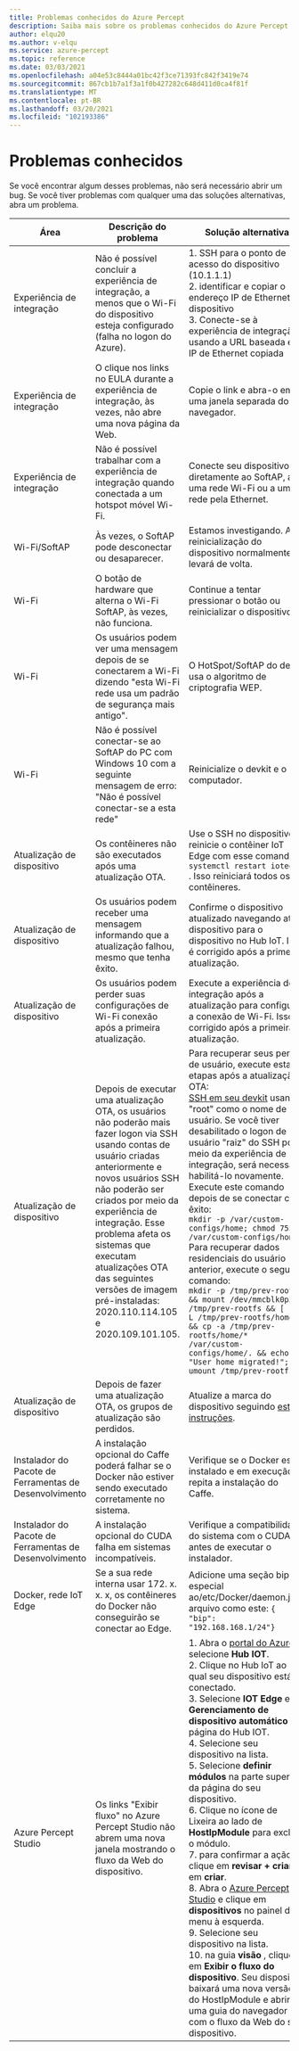 ```yaml
---
title: Problemas conhecidos do Azure Percept
description: Saiba mais sobre os problemas conhecidos do Azure Percept e suas soluções alternativas
author: elqu20
ms.author: v-elqu
ms.service: azure-percept
ms.topic: reference
ms.date: 03/03/2021
ms.openlocfilehash: a04e53c8444a01bc42f3ce71393fc842f3419e74
ms.sourcegitcommit: 867cb1b7a1f3a1f0b427282c648d411d0ca4f81f
ms.translationtype: MT
ms.contentlocale: pt-BR
ms.lasthandoff: 03/20/2021
ms.locfileid: "102193386"
---
```

# <a name="known-issues"></a>Problemas conhecidos

Se você encontrar algum desses problemas, não será necessário abrir um bug. Se você tiver problemas com qualquer uma das soluções alternativas, abra um problema.

|Área|Descrição do problema|Solução alternativa|
|-------|---------|---------|
| Experiência de integração | Não é possível concluir a experiência de integração, a menos que o Wi-Fi do dispositivo esteja configurado (falha no logon do Azure). | 1. SSH para o ponto de acesso do dispositivo (10.1.1.1) <br> 2. identificar e copiar o endereço IP de Ethernet do dispositivo <br> 3. Conecte-se à experiência de integração usando a URL baseada em IP de Ethernet copiada |
| Experiência de integração | O clique nos links no EULA durante a experiência de integração, às vezes, não abre uma nova página da Web. | Copie o link e abra-o em uma janela separada do navegador. |
| Experiência de integração | Não é possível trabalhar com a experiência de integração quando conectada a um hotspot móvel Wi-Fi. | Conecte seu dispositivo diretamente ao SoftAP, a uma rede Wi-Fi ou a uma rede pela Ethernet. |
| Wi-Fi/SoftAP | Às vezes, o SoftAP pode desconectar ou desaparecer. | Estamos investigando.  A reinicialização do dispositivo normalmente o levará de volta. |
| Wi-Fi | O botão de hardware que alterna o Wi-Fi SoftAP, às vezes, não funciona. | Continue a tentar pressionar o botão ou reinicializar o dispositivo. |
| Wi-Fi | Os usuários podem ver uma mensagem depois de se conectarem a Wi-Fi dizendo "esta Wi-Fi rede usa um padrão de segurança mais antigo". | O HotSpot/SoftAP do devkit usa o algoritmo de criptografia WEP. |
| Wi-Fi | Não é possível conectar-se ao SoftAP do PC com Windows 10 com a seguinte mensagem de erro: <br> "Não é possível conectar-se a esta rede" | Reinicialize o devkit e o computador. |
| Atualização de dispositivo | Os contêineres não são executados após uma atualização OTA. | Use o SSH no dispositivo e reinicie o contêiner IoT Edge com esse comando `systemctl restart iotedge` . Isso reiniciará todos os contêineres. |
| Atualização de dispositivo | Os usuários podem receber uma mensagem informando que a atualização falhou, mesmo que tenha êxito. | Confirme o dispositivo atualizado navegando até o dispositivo para o dispositivo no Hub IoT. Isso é corrigido após a primeira atualização. |
| Atualização de dispositivo | Os usuários podem perder suas configurações de Wi-Fi conexão após a primeira atualização. | Execute a experiência de integração após a atualização para configurar a conexão de Wi-Fi. Isso é corrigido após a primeira atualização. |
| Atualização de dispositivo | Depois de executar uma atualização OTA, os usuários não poderão mais fazer logon via SSH usando contas de usuário criadas anteriormente e novos usuários SSH não poderão ser criados por meio da experiência de integração. Esse problema afeta os sistemas que executam atualizações OTA das seguintes versões de imagem pré-instaladas: 2020.110.114.105 e 2020.109.101.105. | Para recuperar seus perfis de usuário, execute estas etapas após a atualização OTA: <br> [SSH em seu devkit](./how-to-ssh-into-percept-dk.md) usando "root" como o nome de usuário. Se você tiver desabilitado o logon de usuário "raiz" do SSH por meio da experiência de integração, será necessário habilitá-lo novamente. Execute este comando depois de se conectar com êxito: <br> ```mkdir -p /var/custom-configs/home; chmod 755 /var/custom-configs/home``` <br> Para recuperar dados residenciais do usuário anterior, execute o seguinte comando: <br> ```mkdir -p /tmp/prev-rootfs && mount /dev/mmcblk0p3 /tmp/prev-rootfs && [ ! -L /tmp/prev-rootfs/home ] && cp -a /tmp/prev-rootfs/home/* /var/custom-configs/home/. && echo "User home migrated!"; umount /tmp/prev-rootfs``` |
| Atualização de dispositivo | Depois de fazer uma atualização OTA, os grupos de atualização são perdidos. | Atualize a marca do dispositivo seguindo [estas instruções](https://docs.microsoft.com/azure/azure-percept/how-to-update-over-the-air#create-a-device-update-group). |
| Instalador do Pacote de Ferramentas de Desenvolvimento | A instalação opcional do Caffe poderá falhar se o Docker não estiver sendo executado corretamente no sistema. | Verifique se o Docker está instalado e em execução e repita a instalação do Caffe. |
| Instalador do Pacote de Ferramentas de Desenvolvimento | A instalação opcional do CUDA falha em sistemas incompatíveis. | Verifique a compatibilidade do sistema com o CUDA antes de executar o instalador. |
| Docker, rede IoT Edge | Se a sua rede interna usar 172. x. x. x, os contêineres do Docker não conseguirão se conectar ao Edge. | Adicione uma seção bip especial ao/etc/Docker/daemon.jsno arquivo como este: `{    "bip": "192.168.168.1/24"}` |
|Azure Percept Studio | Os links "Exibir fluxo" no Azure Percept Studio não abrem uma nova janela mostrando o fluxo da Web do dispositivo. | 1. Abra o [portal do Azure](https://portal.azure.com) e selecione **Hub IOT**. <br> 2. Clique no Hub IoT ao qual seu dispositivo está conectado. <br> 3. Selecione **IOT Edge** em **Gerenciamento de dispositivo automático** na página do Hub IOT. <br> 4. Selecione seu dispositivo na lista. <br> 5. Selecione **definir módulos** na parte superior da página do seu dispositivo. <br> 6. Clique no ícone de Lixeira ao lado de **HostIpModule** para excluir o módulo. <br> 7. para confirmar a ação, clique em **revisar + criar** e em **criar**. <br> 8. Abra o [Azure Percept Studio](https://go.microsoft.com/fwlink/?linkid=2135819) e clique em **dispositivos** no painel de menu à esquerda. <br> 9. Selecione seu dispositivo na lista. <br> 10. na guia **visão** , clique em **Exibir o fluxo do dispositivo**. Seu dispositivo baixará uma nova versão do HostIpModule e abrirá uma guia do navegador com o fluxo da Web do seu dispositivo. |